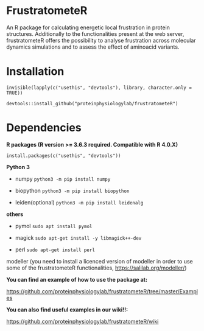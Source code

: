 # FrustratometeR
An R package for calculating energetic local frustration in protein structures. Additionally to the functionalities present at the web server, frustratometeR offers the possibility to analyse frustration across molecular dynamics simulations and to assess the effect of aminoacid variants.

# Installation 

`invisible(lapply(c("usethis", "devtools"), library, character.only = TRUE))`

`devtools::install_github("proteinphysiologylab/frustratometeR")`

# Dependencies

**R packages (R version >= 3.6.3 required. Compatible with R 4.0.X)**

`install.packages(c("usethis", "devtools"))`

**Python 3**

* numpy 
`python3 -m pip install numpy`

* biopython
`python3 -m pip install biopython`

* leiden(optional)
`python3 -m pip install leidenalg`

**others**

* pymol
`sudo apt install pymol`

* magick
`sudo apt-get install -y libmagick++-dev`

* perl
`sudo apt-get install perl`

modeller (you need to install a licenced version of modeller in order to use some of the frustratometeR functionalities, https://salilab.org/modeller/)

**You can find an example of how to use the package at:**

https://github.com/proteinphysiologylab/frustratometeR/tree/master/Examples

**You can also find useful examples in our wiki!!:**

https://github.com/proteinphysiologylab/frustratometeR/wiki

